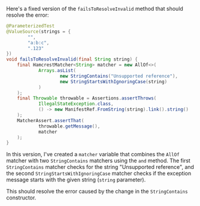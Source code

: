 Here's a fixed version of the `failsToResolveInvalid` method that should resolve the error:

```java
@ParameterizedTest
@ValueSource(strings = {
        "",
        "a:b:c",
        ".123"
})
void failsToResolveInvalid(final String string) {
    final HamcrestMatcher<String> matcher = new AllOf<>(
            Arrays.asList(
                    new StringContains("Unsupported reference"),
                    new StringStartsWithIgnoringCase(string)
            )
    );
    final Throwable throwable = Assertions.assertThrows(
            IllegalStateException.class,
            () -> new ManifestRef.FromString(string).link().string()
    );
    MatcherAssert.assertThat(
            throwable.getMessage(),
            matcher
    );
}
```

In this version, I've created a `matcher` variable that combines the `AllOf` matcher with two `StringContains` matchers using the `and` method. The first `StringContains` matcher checks for the string "Unsupported reference", and the second `StringStartsWithIgnoringCase` matcher checks if the exception message starts with the given string (`string` parameter).

This should resolve the error caused by the change in the `StringContains` constructor.